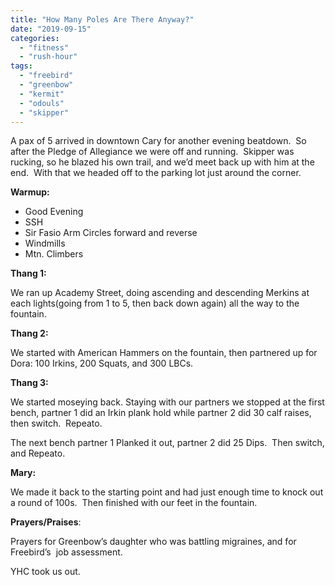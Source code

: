 ```yaml
---
title: "How Many Poles Are There Anyway?"
date: "2019-09-15"
categories: 
  - "fitness"
  - "rush-hour"
tags: 
  - "freebird"
  - "greenbow"
  - "kermit"
  - "odouls"
  - "skipper"
---
```


A pax of 5 arrived in downtown Cary for another evening beatdown.  So after the Pledge of Allegiance we were off and running.  Skipper was rucking, so he blazed his own trail, and we’d meet back up with him at the end.  With that we headed off to the parking lot just around the corner.

**Warmup:**

- Good Evening
- SSH
- Sir Fasio Arm Circles forward and reverse
- Windmills
- Mtn. Climbers

**Thang 1:**

We ran up Academy Street, doing ascending and descending Merkins at each lights(going from 1 to 5, then back down again) all the way to the fountain.

**Thang 2:**

We started with American Hammers on the fountain, then partnered up for Dora: 100 Irkins, 200 Squats, and 300 LBCs.

**Thang 3:**

We started moseying back. Staying with our partners we stopped at the first bench, partner 1 did an Irkin plank hold while partner 2 did 30 calf raises, then switch.  Repeato.

The next bench partner 1 Planked it out, partner 2 did 25 Dips.  Then switch, and Repeato.

**Mary:**

We made it back to the starting point and had just enough time to knock out a round of 100s.  Then finished with our feet in the fountain.

**Prayers/Praises**:

Prayers for Greenbow’s daughter who was battling migraines, and for Freebird’s  job assessment.

YHC took us out.
